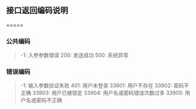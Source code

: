 ## 接口返回编码说明

=====

### 公共编码
> -1: 入参参数错误
> 200: 发送成功
> 500: 系统异常

### 错误编码

> -1: 输入参数验证失败
> 401: 用户未登录
> 33901: 用户不存在 
> 33902: 密码不正确
> 33903: 用户已被锁定
> 33904: 用户名或密码错误次数过多
> 33905: 用户名或密码不正确

